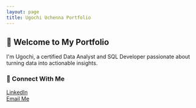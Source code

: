 ```yaml
---
layout: page
title: Ugochi Uchenna Portfolio
---
```


## 👋 Welcome to My Portfolio

I'm Ugochi, a certified Data Analyst and SQL Developer passionate about turning data into actionable insights.

### 🔗 Connect With Me
[LinkedIn](https://www.linkedin.com/in/ugochi-ugoala-dc/)  
[Email Me](mailto:ugochifavour123@gmail.com)

